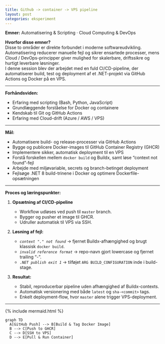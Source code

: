 ```yaml
---
title: Github -> container -> VPS pipeline
layout: post
categories: eksperiment
---
```



**Emner:** Automatisering & Scripting · Cloud Computing & DevOps  

**Hvorfor disse emner?**  
Disse to områder er direkte forbundet i moderne softwareudvikling. Automatisering reducerer manuelle fejl og sikrer ensartede processer, mens Cloud / DevOps-principper giver mulighed for skalerbare, driftssikre og hurtigt leverbare løsninger.  
I denne session blev der arbejdet med en fuld CI/CD-pipeline, der automatiserer build, test og deployment af et .NET-projekt via GitHub Actions og Docker på en VPS.

---

**Forhåndsviden:**  
- Erfaring med scripting (Bash, Python, JavaScript)  
- Grundlæggende forståelse for Docker og containere  
- Kendskab til Git og GitHub Actions  
- Erfaring med Cloud-drift (Azure / AWS / VPS)

---

**Mål:**  

- Automatisere build- og release-processer via GitHub Actions  
- Bygge og publicere Docker-images til GitHub Container Registry (GHCR)  
- Implementere sikker, automatisk deployment til en VPS  
- Forstå forskellen mellem `docker build` og Buildx, samt løse “context not found”-fejl  
- Arbejde med miljøvariable, secrets og branch-betinget deployment  
- Fejlsøge .NET 8 build-trinene i Docker og optimere Dockerfile-opsætningen  

---

**Proces og læringspunkter:**  

1. **Opsætning af CI/CD-pipeline**  
   - Workflow udløses ved push til `master` branch.  
   - Bygger og pusher et image til GHCR.  
   - Udruller automatisk til VPS via SSH.  

2. **Løsning af fejl:**  
   - *`context "." not found`* → fjernet Buildx-afhængighed og brugt klassisk `docker build`.  
   - *`invalid reference format`* → repo-navn gjort lowercase og fjernet trailing “-”.  
   - *`.NET publish exit 1`* → tilføjet `ARG BUILD_CONFIGURATION` inde i build-stage.  

3. **Resultat:**  
   - Stabil, reproducerbar pipeline uden afhængighed af Buildx-contexts.  
   - Automatisk versionering med både `latest` og `sha-<commit>` tags.  
   - Enkelt deployment-flow, hvor `master` alene trigger VPS-deployment.

---





{% include mermaid.html %}

```mermaid
graph TD
  A[GitHub Push] --> B[Build & Tag Docker Image]
  B --> C[Push to GHCR]
  C --> D[SSH to VPS]
  D --> E[Pull & Run Container]
  ```
